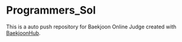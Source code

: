 # Programmers_Sol
This is a auto push repository for Baekjoon Online Judge created with [BaekjoonHub](https://github.com/BaekjoonHub/BaekjoonHub).
